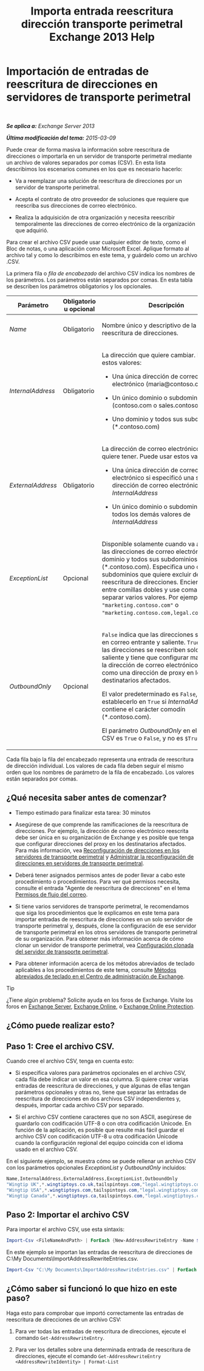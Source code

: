 ﻿---
title: 'Importa entrada reescritura dirección transporte perimetral Exchange 2013 Help'
TOCTitle: Importación de entradas de reescritura de direcciones en servidores de transporte perimetral
ms:assetid: bd0942c6-9c66-4b4c-b9bc-2f5f783def76
ms:mtpsurl: https://technet.microsoft.com/es-es/library/Bb331966(v=EXCHG.150)
ms:contentKeyID: 61061235
ms.date: 05/22/2018
mtps_version: v=EXCHG.150
ms.translationtype: MT
---

# Importación de entradas de reescritura de direcciones en servidores de transporte perimetral

 

_**Se aplica a:** Exchange Server 2013_

_**Última modificación del tema:** 2015-03-09_

Puede crear de forma masiva la información sobre reescritura de direcciones o importarla en un servidor de transporte perimetral mediante un archivo de valores separados por comas (CSV). En esta lista describimos los escenarios comunes en los que es necesario hacerlo:

  - Va a reemplazar una solución de reescritura de direcciones por un servidor de transporte perimetral.

  - Acepta el contrato de otro proveedor de soluciones que requiere que reescriba sus direcciones de correo electrónico.

  - Realiza la adquisición de otra organización y necesita reescribir temporalmente las direcciones de correo electrónico de la organización que adquirió.

Para crear el archivo CSV puede usar cualquier editor de texto, como el Bloc de notas, o una aplicación como Microsoft Excel. Aplique formato al archivo tal y como lo describimos en este tema, y guárdelo como un archivo .CSV.

La primera fila o *fila de encabezado* del archivo CSV indica los nombres de los parámetros. Los parámetros están separados por comas. En esta tabla se describen los parámetros obligatorios y los opcionales.


<table>
<colgroup>
<col style="width: 33%" />
<col style="width: 33%" />
<col style="width: 33%" />
</colgroup>
<thead>
<tr class="header">
<th>Parámetro</th>
<th>Obligatorio u opcional</th>
<th>Descripción</th>
</tr>
</thead>
<tbody>
<tr class="odd">
<td><p><em>Name</em></p></td>
<td><p>Obligatorio</p></td>
<td><p>Nombre único y descriptivo de la entrada de reescritura de direcciones.</p></td>
</tr>
<tr class="even">
<td><p><em>InternalAddress</em></p></td>
<td><p>Obligatorio</p></td>
<td><p>La dirección que quiere cambiar. Puede usar estos valores:</p>
<ul>
<li><p>Una única dirección de correo electrónico (maria@contoso.com)</p></li>
<li><p>Un único dominio o subdominio (contoso.com o sales.contoso.com)</p></li>
<li><p>Uno dominio y todos sus subdominios (*.contoso.com)</p></li>
</ul></td>
</tr>
<tr class="odd">
<td><p><em>ExternalAddress</em></p></td>
<td><p>Obligatorio</p></td>
<td><p>La dirección de correo electrónico final que quiere tener. Puede usar estos valores:</p>
<ul>
<li><p>Una única dirección de correo electrónico si especificó una sola dirección de correo electrónico para <em>InternalAddress</em></p></li>
<li><p>Un único dominio o subdominio para todos los demás valores de <em>InternalAddress</em></p></li>
</ul></td>
</tr>
<tr class="even">
<td><p><em>ExceptionList</em></p></td>
<td><p>Opcional</p></td>
<td><p>Disponible solamente cuando va a reescribir las direcciones de correo electrónico de un dominio y todos sus subdominios (*.contoso.com). Especifica uno o varios subdominios que quiere excluir de la reescritura de direcciones. Encierre el valor entre comillas dobles y use comas para separar varios valores. Por ejemplo, <code>&quot;marketing.contoso.com&quot;</code> o <code>&quot;marketing.contoso.com,legal.contoso.com&quot;</code>.</p></td>
</tr>
<tr class="odd">
<td><p><em>OutboundOnly</em></p></td>
<td><p>Opcional</p></td>
<td><p><code>False</code> indica que las direcciones se escriben en correo entrante y saliente. <code>True</code> indica que las direcciones se reescriben solo en correo saliente y tiene que configurar manualmente la dirección de correo electrónico reescrita como una dirección de proxy en los destinatarios afectados.</p>
<p>El valor predeterminado es <code>False</code>, pero debe establecerlo en <code>True</code> si <em>InternalAddress</em> contiene el carácter comodín (*.contoso.com).</p>
<p>El parámetro <em>OutboundOnly</em> en el archivo CSV es <code>True</code> o <code>False</code>, y no es <code>$True</code> ni <code>$False</code>.</p></td>
</tr>
</tbody>
</table>


Cada fila bajo la fila del encabezado representa una entrada de reescritura de dirección individual. Los valores de cada fila deben seguir el mismo orden que los nombres de parámetro de la fila de encabezado. Los valores están separados por comas.

## ¿Qué necesita saber antes de comenzar?

  - Tiempo estimado para finalizar esta tarea: 30 minutos

  - Asegúrese de que comprende las ramificaciones de la reescritura de direcciones. Por ejemplo, la dirección de correo electrónico reescrita debe ser única en su organización de Exchange y es posible que tenga que configurar direcciones del proxy en los destinatarios afectados. Para más información, vea [Reconfiguración de direcciones en los servidores de transporte perimetral](address-rewriting-on-edge-transport-servers-exchange-2013-help.md) y [Administrar la reconfiguración de direcciones en servidores de transporte perimetral](manage-address-rewriting-on-edge-transport-servers-exchange-2013-help.md).

  - Deberá tener asignados permisos antes de poder llevar a cabo este procedimiento o procedimientos. Para ver qué permisos necesita, consulte el entrada "Agente de reescritura de direcciones" en el tema [Permisos de flujo del correo](mail-flow-permissions-exchange-2013-help.md).

  - Si tiene varios servidores de transporte perimetral, le recomendamos que siga los procedimientos que le explicamos en este tema para importar entradas de reescritura de direcciones en un solo servidor de transporte perimetral y, después, clone la configuración de ese servidor de transporte perimetral en los otros servidores de transporte perimetral de su organización. Para obtener más información acerca de cómo clonar un servidor de transporte perimetral, vea [Configuración clonada del servidor de transporte perimetral](edge-transport-server-cloned-configuration-exchange-2013-help.md).

  - Para obtener información acerca de los métodos abreviados de teclado aplicables a los procedimientos de este tema, consulte [Métodos abreviados de teclado en el Centro de administración de Exchange](keyboard-shortcuts-in-the-exchange-admin-center-exchange-online-protection-help.md).


> [!TIP]
> ¿Tiene algún problema? Solicite ayuda en los foros de Exchange. Visite los foros en <A href="https://go.microsoft.com/fwlink/p/?linkid=60612">Exchange Server</A>, <A href="https://go.microsoft.com/fwlink/p/?linkid=267542">Exchange Online</A>, o <A href="https://go.microsoft.com/fwlink/p/?linkid=285351">Exchange Online Protection</A>.



## ¿Cómo puede realizar esto?

## Paso 1: Cree el archivo CSV.

Cuando cree el archivo CSV, tenga en cuenta esto:

  - Si especifica valores para parámetros opcionales en el archivo CSV, cada fila debe indicar un valor en esa columna. Si quiere crear varias entradas de reescritura de direcciones, y que algunas de ellas tengan parámetros opcionales y otras no, tiene que separar las entradas de reescritura de direcciones en dos archivos CSV independientes y, después, importar cada archivo CSV por separado.

  - Si el archivo CSV contiene caracteres que no son ASCII, asegúrese de guardarlo con codificación UTF-8 o con otra codificación Unicode. En función de la aplicación, es posible que resulte más fácil guardar el archivo CSV con codificación UTF-8 u otra codificación Unicode cuando la configuración regional del equipo coincida con el idioma usado en el archivo CSV.

En el siguiente ejemplo, se muestra cómo se puede rellenar un archivo CSV con los parámetros opcionales *ExceptionList* y *OutboundOnly* incluidos:

```powershell
Name,InternalAddress,ExternalAddress,ExceptionList,OutboundOnly
"Wingtip UK",*.wingtiptoys.co.uk,tailspintoys.com,"legal.wingtiptoys.co.uk,finance.wingtiptoys.co.uk,support.wingtiptoys.co.uk",True
"Wingtip USA",*.wingtiptoys.com,tailspintoys.com,"legal.wingtiptoys.com,finance.wingtiptoys.com,support.wingtiptoys.com,corp.wingtiptoys.com",True
"Wingtip Canada",*.wingtiptoys.ca,tailspintoys.com,"legal.wingtiptoys.ca,finance.wingtiptoys.ca,support.wingtiptoys.ca",True
```

## Paso 2: Importar el archivo CSV

Para importar el archivo CSV, use esta sintaxis:

```powershell
Import-Csv <FileNameAndPath> | ForEach {New-AddressRewriteEntry -Name $_.Name -InternalAddress $_.InternalAddress -ExternalAddress $_.ExternalAddress -OutboundOnly ([Bool]::Parse($_.OutboundOnly)) -ExceptionList $_.ExceptionList}
```

En este ejemplo se importan las entradas de reescritura de direcciones de C:\\My Documents\\ImportAddressRewriteEntries.csv.

```powershell
Import-Csv "C:\My Documents\ImportAddressRewriteEntries.csv" | ForEach {New-AddressRewriteEntry -Name $_.Name -InternalAddress $_.InternalAddress -ExternalAddress $_.ExternalAddress -OutboundOnly ([Bool]::Parse($_.OutboundOnly)) -ExceptionList $_.ExceptionList}
```

## ¿Cómo saber si funcionó lo que hizo en este paso?

Haga esto para comprobar que importó correctamente las entradas de reescritura de direcciones de un archivo CSV:

1.  Para ver todas las entradas de reescritura de direcciones, ejecute el comando `Get-AddressRewriteEntry`.

2.  Para ver los detalles sobre una determinada entrada de reescritura de direcciones, ejecute el comando `Get-AddressRewriteEntry <AddressRewriteIdentity> | Format-List`